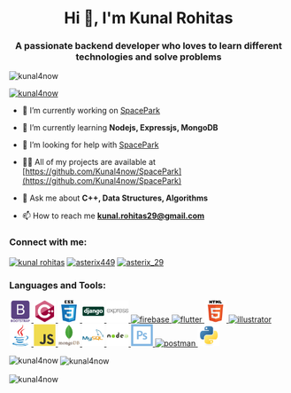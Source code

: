 <h1 align="center">Hi 👋, I'm Kunal Rohitas</h1>
<h3 align="center">A passionate backend developer who loves to learn different technologies and solve problems</h3>

<p align="left"> <img src="https://komarev.com/ghpvc/?username=kunal4now&label=Profile%20views&color=0e75b6&style=flat" alt="kunal4now" /> </p>

<p align="left"> <a href="https://github.com/ryo-ma/github-profile-trophy"><img src="https://github-profile-trophy.vercel.app/?username=kunal4now" alt="kunal4now" /></a> </p>

- 🔭 I’m currently working on [SpacePark](https://github.com/Kunal4now/SpacePark)

- 🌱 I’m currently learning **Nodejs, Expressjs, MongoDB**

- 🤝 I’m looking for help with [SpacePark](https://github.com/Kunal4now/SpacePark)

- 👨‍💻 All of my projects are available at [https://github.com/Kunal4now/SpacePark](https://github.com/Kunal4now/SpacePark)

- 💬 Ask me about **C++, Data Structures, Algorithms**

- 📫 How to reach me **kunal.rohitas29@gmail.com**

<h3 align="left">Connect with me:</h3>
<p align="left">
<a href="https://linkedin.com/in/kunal rohitas" target="blank"><img align="center" src="https://raw.githubusercontent.com/rahuldkjain/github-profile-readme-generator/master/src/images/icons/Social/linked-in-alt.svg" alt="kunal rohitas" height="30" width="40" /></a>
<a href="https://www.codechef.com/users/asterix449" target="blank"><img align="center" src="https://cdn.jsdelivr.net/npm/simple-icons@3.1.0/icons/codechef.svg" alt="asterix449" height="30" width="40" /></a>
<a href="https://codeforces.com/profile/asterix_29" target="blank"><img align="center" src="https://cdn.jsdelivr.net/npm/simple-icons@3.0.1/icons/codeforces.svg" alt="asterix_29" height="30" width="40" /></a>
</p>

<h3 align="left">Languages and Tools:</h3>
<p align="left"> <a href="https://getbootstrap.com" target="_blank"> <img src="https://raw.githubusercontent.com/devicons/devicon/master/icons/bootstrap/bootstrap-plain-wordmark.svg" alt="bootstrap" width="40" height="40"/> </a> <a href="https://www.w3schools.com/cpp/" target="_blank"> <img src="https://raw.githubusercontent.com/devicons/devicon/master/icons/cplusplus/cplusplus-original.svg" alt="cplusplus" width="40" height="40"/> </a> <a href="https://www.w3schools.com/css/" target="_blank"> <img src="https://raw.githubusercontent.com/devicons/devicon/master/icons/css3/css3-original-wordmark.svg" alt="css3" width="40" height="40"/> </a> <a href="https://www.djangoproject.com/" target="_blank"> <img src="https://raw.githubusercontent.com/devicons/devicon/master/icons/django/django-original.svg" alt="django" width="40" height="40"/> </a> <a href="https://expressjs.com" target="_blank"> <img src="https://raw.githubusercontent.com/devicons/devicon/master/icons/express/express-original-wordmark.svg" alt="express" width="40" height="40"/> </a> <a href="https://firebase.google.com/" target="_blank"> <img src="https://www.vectorlogo.zone/logos/firebase/firebase-icon.svg" alt="firebase" width="40" height="40"/> </a> <a href="https://flutter.dev" target="_blank"> <img src="https://www.vectorlogo.zone/logos/flutterio/flutterio-icon.svg" alt="flutter" width="40" height="40"/> </a> <a href="https://www.w3.org/html/" target="_blank"> <img src="https://raw.githubusercontent.com/devicons/devicon/master/icons/html5/html5-original-wordmark.svg" alt="html5" width="40" height="40"/> </a> <a href="https://www.adobe.com/in/products/illustrator.html" target="_blank"> <img src="https://www.vectorlogo.zone/logos/adobe_illustrator/adobe_illustrator-icon.svg" alt="illustrator" width="40" height="40"/> </a> <a href="https://www.java.com" target="_blank"> <img src="https://raw.githubusercontent.com/devicons/devicon/master/icons/java/java-original.svg" alt="java" width="40" height="40"/> </a> <a href="https://developer.mozilla.org/en-US/docs/Web/JavaScript" target="_blank"> <img src="https://raw.githubusercontent.com/devicons/devicon/master/icons/javascript/javascript-original.svg" alt="javascript" width="40" height="40"/> </a> <a href="https://www.mongodb.com/" target="_blank"> <img src="https://raw.githubusercontent.com/devicons/devicon/master/icons/mongodb/mongodb-original-wordmark.svg" alt="mongodb" width="40" height="40"/> </a> <a href="https://www.mysql.com/" target="_blank"> <img src="https://raw.githubusercontent.com/devicons/devicon/master/icons/mysql/mysql-original-wordmark.svg" alt="mysql" width="40" height="40"/> </a> <a href="https://nodejs.org" target="_blank"> <img src="https://raw.githubusercontent.com/devicons/devicon/master/icons/nodejs/nodejs-original-wordmark.svg" alt="nodejs" width="40" height="40"/> </a> <a href="https://www.photoshop.com/en" target="_blank"> <img src="https://raw.githubusercontent.com/devicons/devicon/master/icons/photoshop/photoshop-line.svg" alt="photoshop" width="40" height="40"/> </a> <a href="https://postman.com" target="_blank"> <img src="https://www.vectorlogo.zone/logos/getpostman/getpostman-icon.svg" alt="postman" width="40" height="40"/> </a> <a href="https://www.python.org" target="_blank"> <img src="https://raw.githubusercontent.com/devicons/devicon/master/icons/python/python-original.svg" alt="python" width="40" height="40"/> </a> </p>

<p><img align="left" src="https://github-readme-stats.vercel.app/api/top-langs?username=kunal4now&show_icons=true&locale=en&layout=compact" alt="kunal4now" /></p>

<p>&nbsp;<img align="center" src="https://github-readme-stats.vercel.app/api?username=kunal4now&show_icons=true&locale=en" alt="kunal4now" /></p>

<p><img align="center" src="https://github-readme-streak-stats.herokuapp.com/?user=kunal4now&" alt="kunal4now" /></p>
